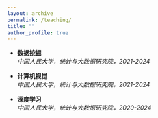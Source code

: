 ```yaml
---
layout: archive
permalink: /teaching/
title: ""
author_profile: true
---
```


- **数据挖掘**  
  *中国人民大学，统计与大数据研究院，2021-2024*

- **计算机视觉**  
  *中国人民大学，统计与大数据研究院，2021-2024*

- **深度学习**  
  *中国人民大学，统计与大数据研究院，2020-2024*